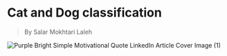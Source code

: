 # Cat and Dog classification

> By Salar Mokhtari Laleh

![Purple Bright Simple Motivational Quote LinkedIn Article Cover Image  (1)](https://github.com/salarMokhtariL/Cats-Dog-Classification/assets/75142232/717404af-a39d-48c3-a58d-a5c0fea3da25)

